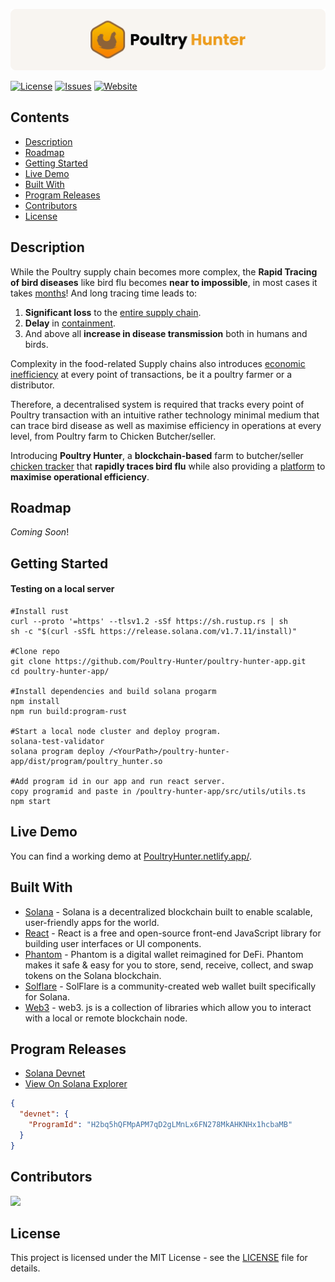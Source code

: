 ![Poultry Hunter](./images/banner.png)

[![License](https://img.shields.io/github/license/Poultry-Hunter/poultry-hunter-app)](https://github.com/Poultry-Hunter/poultry-hunter-app/blob/main/LICENSE) [![Issues](https://img.shields.io/github/issues/Poultry-Hunter/poultry-hunter-app)](https://github.com/Poultry-Hunter/poultry-hunter-app/issues) [![Website](https://img.shields.io/badge/View-Website-blue)](https://poultryhunter.netlify.app/)

## Contents

- [Description](#Description)
- [Roadmap](#Roadmap)
- [Getting Started](#Getting-Started)
- [Live Demo](#Live-Demo)
- [Built With](#Built-With)
- [Program Releases](#Program-Releases)
- [Contributors](#Contributors)
- [License](#License)



## Description

While the Poultry supply chain becomes more complex, the **Rapid Tracing of bird diseases** like bird flu becomes **near to impossible**, in most cases it takes <u>months</u>! And long tracing time leads to:

1. **Significant loss** to the <u>entire supply chain</u>.
2. **Delay** in <u>containment</u>.
3. And above all **increase in disease transmission** both in humans and birds.

Complexity in the food-related Supply chains also introduces <u>economic inefficiency</u> at every point of transactions, be it a poultry farmer or a distributor.


Therefore, a decentralised system is required that tracks every point of Poultry transaction with an intuitive rather technology minimal medium that can trace bird disease as well as maximise efficiency in operations at every level, from Poultry farm to Chicken Butcher/seller.

 Introducing **Poultry Hunter**, a **blockchain-based** farm to butcher/seller <u>chicken tracker</u> that **rapidly traces bird flu** while also providing a <u>platform</u> to **maximise operational efficiency**. 



## Roadmap

*Coming* *Soon*!



## Getting Started

#### Testing on a local server

```shell
#Install rust
curl --proto '=https' --tlsv1.2 -sSf https://sh.rustup.rs | sh
sh -c "$(curl -sSfL https://release.solana.com/v1.7.11/install)"

#Clone repo
git clone https://github.com/Poultry-Hunter/poultry-hunter-app.git
cd poultry-hunter-app/

#Install dependencies and build solana progarm
npm install
npm run build:program-rust

#Start a local node cluster and deploy program.
solana-test-validator
solana program deploy /<YourPath>/poultry-hunter-app/dist/program/poultry_hunter.so 

#Add program id in our app and run react server.
copy programid and paste in /poultry-hunter-app/src/utils/utils.ts
npm start
```

## Live Demo

You can find a working demo at [PoultryHunter.netlify.app/](https://poultryhunter.netlify.app/).



## Built With

- [Solana](https://solana.com/) - Solana is a decentralized blockchain built to enable scalable, user-friendly apps for the world.
- [React](https://reactjs.org/) - React is a free and open-source front-end JavaScript library for building user interfaces or UI components.
- [Phantom](https://phantom.app/) - Phantom is a digital wallet reimagined for DeFi. Phantom makes it safe & easy for you to store, send, receive, collect, and swap tokens on the Solana blockchain.
- [Solflare](https://solflare.com/) - SolFlare is a community-created web wallet built specifically for Solana. 
- [Web3](https://solana-labs.github.io/solana-web3.js/) - web3. js is a collection of libraries which allow you to interact with a local or remote blockchain node.

## Program Releases

- [Solana Devnet](https://explorer.solana.com/?cluster=devnet)
- [View On Solana Explorer](https://explorer.solana.com/address/H2bq5hQFMpAPM7qD2gLMnLx6FN278MkAHKNHx1hcbaMB?cluster=devnet)

```json
{
  "devnet": {
    "ProgramId": "H2bq5hQFMpAPM7qD2gLMnLx6FN278MkAHKNHx1hcbaMB"
  }
}
```

## Contributors

<a href="https://github.com/Poultry-Hunter/poultry-hunter-app/graphs/contributors">
  <img src="https://contrib.rocks/image?repo=Poultry-Hunter/poultry-hunter-app" />
</a>



## License

This project is licensed under the MIT License - see the [LICENSE](LICENSE) file for details.

